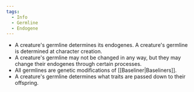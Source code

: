```yaml
---
tags:
  - Info
  - Germline
  - Endogene
---
```

- A creature's germline determines its endogenes. A creature's germline is determined at character creation. 
- A creature's germline may not be changed in any way, but they may change their endogenes through certain processes.
- All germlines are genetic modifications of [[Baseliner|Baseliners]]. 
- A creature's germline determines what traits are passed down to their offspring.